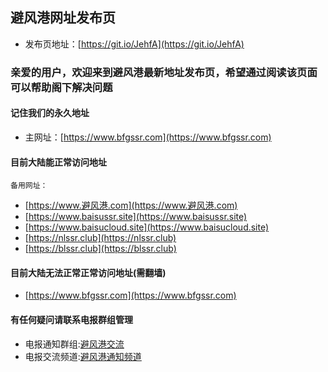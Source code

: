## 避风港网址发布页
* 发布页地址：[https://git.io/JehfA](https://git.io/JehfA)

### 亲爱的用户，欢迎来到避风港最新地址发布页，希望通过阅读该页面可以帮助阁下解决问题

#### 记住我们的永久地址
* 主网址：[https://www.bfgssr.com](https://www.bfgssr.com)

#### 目前大陆能正常访问地址

    备用网址：
* [https://www.避风港.com](https://www.避风港.com)
* [https://www.baisussr.site](https://www.baisussr.site)
* [https://www.baisucloud.site](https://www.baisucloud.site)
* [https://nlssr.club](https://nlssr.club)
* [https://blssr.club](https://blssr.club)

#### 目前大陆无法正常正常访问地址(需翻墙)
* [https://www.bfgssr.com](https://www.bfgssr.com)

#### 有任何疑问请联系电报群组管理
* 电报通知群组:[避风港交流](https://t.me/joinchat/HeoQ4lkuiwW5Xaqm0Szicw)
* 电报交流频道:[避风港通知频道](https://t.me/joinchat/AAAAAFZKSG9uDWUjTNp5WA)
